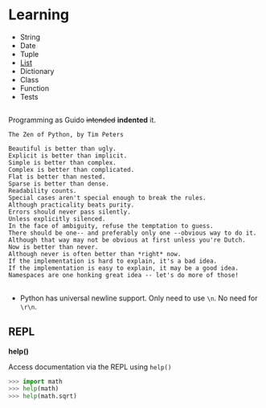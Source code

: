 # Learning

- String
- Date
- Tuple
- [List]()
- Dictionary
- Class
- Function
- Tests

##

Programming as Guido ~~intended~~ **indented** it.

```
The Zen of Python, by Tim Peters

Beautiful is better than ugly.
Explicit is better than implicit.
Simple is better than complex.
Complex is better than complicated.
Flat is better than nested.
Sparse is better than dense.
Readability counts.
Special cases aren't special enough to break the rules.
Although practicality beats purity.
Errors should never pass silently.
Unless explicitly silenced.
In the face of ambiguity, refuse the temptation to guess.
There should be one-- and preferably only one --obvious way to do it.
Although that way may not be obvious at first unless you're Dutch.
Now is better than never.
Although never is often better than *right* now.
If the implementation is hard to explain, it's a bad idea.
If the implementation is easy to explain, it may be a good idea.
Namespaces are one honking great idea -- let's do more of those!
```
##

+ Python has universal newline support. Only need to use `\n`. No need for `\r\n`.

## REPL

**help()**

Access documentation via the REPL using `help()`

```python
>>> import math
>>> help(math)
>>> help(math.sqrt)
```
